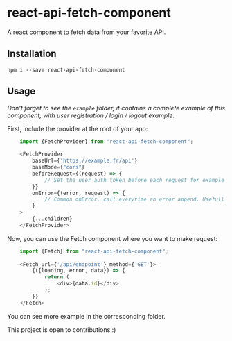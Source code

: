# react-api-fetch-component

A react component to fetch data from your favorite API.

## Installation

`npm i --save react-api-fetch-component`

## Usage

*Don't forget to see the `example` folder, it contains a complete example of this component, with user registration / login / logout example.*  
  
First, include the provider at the root of your app:  
  
```javascript
    import {FetchProvider} from "react-api-fetch-component";
    
    <FetchProvider
        baseUrl={'https://example.fr/api'}
        baseMode={"cors"}
        beforeRequest={(request) => {
            // Set the user auth token before each request for example
        }}
        onError={(error, request) => {
            // Common onError, call everytime an error append. Usefull for the refresh token.
        }
    >
        {...children}
    </FetchProvider>
```

Now, you can use the Fetch component where you want to make request:  

```javascript
    import {Fetch} from "react-api-fetch-component";
    
    <Fetch url={'/api/endpoint'} method={'GET'}>
        {({loading, error, data}) => {
            return (
                <div>{data.id}</div>
            );
        }}
    </Fetch>
```

You can see more example in the corresponding folder.

This project is open to contributions :)
